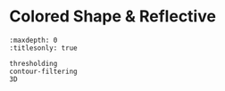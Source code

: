 # Colored Shape & Reflective

```{toctree}
:maxdepth: 0
:titlesonly: true

thresholding
contour-filtering
3D
```
